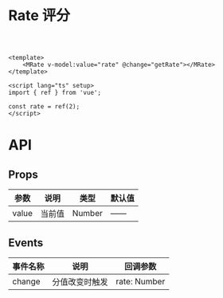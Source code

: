# Rate 评分

<div style="margin: 60px">
    <MRate v-model:value="rate" @change="getRate"></MRate>
</div>

<script lang="ts" setup>
import { ref } from 'vue';

const rate = ref(2);
</script>

```vue
<template>
	<MRate v-model:value="rate" @change="getRate"></MRate>
</template>

<script lang="ts" setup>
import { ref } from 'vue';

const rate = ref(2);
</script>
```

# API

## Props

| 参数  | 说明   | 类型   | 默认值 |
| ----- | ------ | ------ | ------ |
| value | 当前值 | Number | ——     |

## Events

| 事件名称 | 说明           | 回调参数     |
| -------- | -------------- | ------------ |
| change   | 分值改变时触发 | rate: Number |
